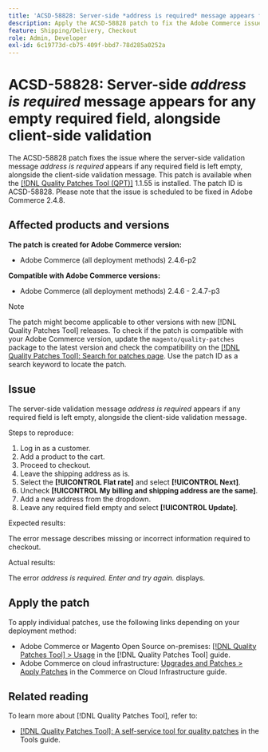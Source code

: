 ```yaml
---
title: 'ACSD-58828: Server-side *address is required* message appears for any empty required field, alongside client-side validation'
description: Apply the ACSD-58828 patch to fix the Adobe Commerce issue where the server-side validation message *address is required* appears if any required field is left empty, alongside the client-side validation message.
feature: Shipping/Delivery, Checkout
role: Admin, Developer
exl-id: 6c19773d-cb75-409f-bbd7-78d285a0252a
---
```

# ACSD-58828: Server-side *address is required* message appears for any empty required field, alongside client-side validation

The ACSD-58828 patch fixes the issue where the server-side validation message *address is required* appears if any required field is left empty, alongside the client-side validation message. This patch is available when the [[!DNL Quality Patches Tool (QPT)]](/help/tools/quality-patches-tool/quality-patches-tool-to-self-serve-quality-patches.md) 1.1.55 is installed. The patch ID is ACSD-58828. Please note that the issue is scheduled to be fixed in Adobe Commerce 2.4.8.

## Affected products and versions

**The patch is created for Adobe Commerce version:**
* Adobe Commerce (all deployment methods) 2.4.6-p2

**Compatible with Adobe Commerce versions:**
* Adobe Commerce (all deployment methods) 2.4.6 - 2.4.7-p3

>[!NOTE]
>
>The patch might become applicable to other versions with new [!DNL Quality Patches Tool] releases. To check if the patch is compatible with your Adobe Commerce version, update the `magento/quality-patches` package to the latest version and check the compatibility on the [[!DNL Quality Patches Tool]: Search for patches page](https://experienceleague.adobe.com/tools/commerce-quality-patches/index.html). Use the patch ID as a search keyword to locate the patch.

## Issue

The server-side validation message *address is required* appears if any required field is left empty, alongside the client-side validation message.

Steps to reproduce:

1. Log in as a customer.
1. Add a product to the cart.
1. Proceed to checkout.
1. Leave the shipping address as is.
1. Select the **[!UICONTROL Flat rate]** and select **[!UICONTROL Next]**.
1. Uncheck **[!UICONTROL My billing and shipping address are the same]**.
1. Add a new address from the dropdown.
1. Leave any required field empty and select **[!UICONTROL Update]**.

Expected results:

The error message describes missing or incorrect information required to checkout.

Actual results:

The error *address is required. Enter and try again.* displays.

## Apply the patch

To apply individual patches, use the following links depending on your deployment method:

* Adobe Commerce or Magento Open Source on-premises: [[!DNL Quality Patches Tool] > Usage](/help/tools/quality-patches-tool/usage.md) in the [!DNL Quality Patches Tool] guide.
* Adobe Commerce on cloud infrastructure: [Upgrades and Patches > Apply Patches](https://experienceleague.adobe.com/docs/commerce-cloud-service/user-guide/develop/upgrade/apply-patches.html) in the Commerce on Cloud Infrastructure guide.

## Related reading

To learn more about [!DNL Quality Patches Tool], refer to:

* [[!DNL Quality Patches Tool]: A self-service tool for quality patches](/help/tools/quality-patches-tool/quality-patches-tool-to-self-serve-quality-patches.md) in the Tools guide.
